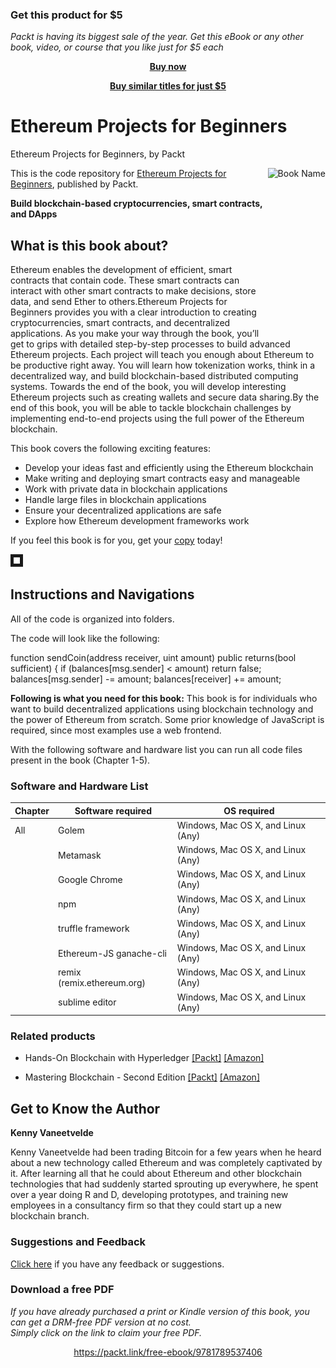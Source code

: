 
### Get this product for $5

<i>Packt is having its biggest sale of the year. Get this eBook or any other book, video, or course that you like just for $5 each</i>


<b><p align='center'>[Buy now](https://packt.link/9781789537406)</p></b>


<b><p align='center'>[Buy similar titles for just $5](https://subscription.packtpub.com/search)</p></b>


# Ethereum Projects for Beginners
Ethereum Projects for Beginners, by Packt

<a href="https://www.packtpub.com/big-data-and-business-intelligence/ethereum-projects-beginners?utm_source=github&utm_medium=repository&utm_campaign=9781789537406"><img src="https://d255esdrn735hr.cloudfront.net/sites/default/files/imagecache/ppv4_main_book_cover/B11521.png" alt="Book Name" height="256px" align="right"></a>

This is the code repository for [Ethereum Projects for Beginners](https://www.packtpub.com/big-data-and-business-intelligence/ethereum-projects-beginners?utm_source=github&utm_medium=repository&utm_campaign=9781789537406), published by Packt.

**Build blockchain-based cryptocurrencies, smart contracts, and DApps**

## What is this book about?
Ethereum enables the development of efficient, smart contracts that contain code. These smart contracts can interact with other smart contracts to make decisions, store data, and send Ether to others.Ethereum Projects for Beginners provides you with a clear introduction to creating cryptocurrencies, smart contracts, and decentralized applications. As you make your way through the book, you’ll get to grips with detailed step-by-step processes to build advanced Ethereum projects. Each project will teach you enough about Ethereum to be productive right away. You will learn how tokenization works, think in a decentralized way, and build blockchain-based distributed computing systems. Towards the end of the book, you will develop interesting Ethereum projects such as creating wallets and secure data sharing.By the end of this book, you will be able to tackle blockchain challenges by implementing end-to-end projects using the full power of the Ethereum blockchain.

This book covers the following exciting features:
* Develop your ideas fast and efficiently using the Ethereum blockchain
* Make writing and deploying smart contracts easy and manageable
* Work with private data in blockchain applications
* Handle large files in blockchain applications
* Ensure your decentralized applications are safe
* Explore how Ethereum development frameworks work

If you feel this book is for you, get your [copy](https://www.amazon.com/dp/1789537401) today!

<a href="https://www.packtpub.com/?utm_source=github&utm_medium=banner&utm_campaign=GitHubBanner"><img src="https://raw.githubusercontent.com/PacktPublishing/GitHub/master/GitHub.png" 
alt="https://www.packtpub.com/" border="5" /></a>


## Instructions and Navigations
All of the code is organized into folders.

The code will look like the following:

function sendCoin(address receiver, uint amount) public returns(bool
sufficient) {
 if (balances[msg.sender] < amount) return false;
 balances[msg.sender] -= amount;
 balances[receiver] += amount;


**Following is what you need for this book:**
This book is for individuals who want to build decentralized applications using blockchain technology and the power of Ethereum from scratch. Some prior knowledge of JavaScript is required, since most examples use a web frontend.

With the following software and hardware list you can run all code files present in the book (Chapter 1-5).

### Software and Hardware List

| Chapter  | Software required                   | OS required                        |
| -------- | ------------------------------------| -----------------------------------|
|   All    | Golem                               | Windows, Mac OS X, and Linux (Any) |
|          | Metamask                            | Windows, Mac OS X, and Linux (Any) |
|          | Google Chrome                       | Windows, Mac OS X, and Linux (Any) |
|          | npm                                 | Windows, Mac OS X, and Linux (Any) |
|          | truffle framework                   | Windows, Mac OS X, and Linux (Any) |
|          | Ethereum-JS ganache-cli             | Windows, Mac OS X, and Linux (Any) |
|          | remix (remix.ethereum.org)          | Windows, Mac OS X, and Linux (Any) |
|          | sublime editor                      | Windows, Mac OS X, and Linux (Any) |



### Related products
* Hands-On Blockchain with Hyperledger [[Packt]](https://www.packtpub.com/big-data-and-business-intelligence/hands-blockchain-hyperledger?utm_source=github&utm_medium=repository&utm_campaign=9781788994521) [[Amazon]](https://www.amazon.com/dp/1788994523)

* Mastering Blockchain - Second Edition [[Packt]](https://www.packtpub.com/big-data-and-business-intelligence/mastering-blockchain-second-edition?utm_source=github&utm_medium=repository&utm_campaign=9781788839044) [[Amazon]](https://www.amazon.com/dp/1788839048)

## Get to Know the Author
**Kenny Vaneetvelde**

Kenny Vaneetvelde had been trading Bitcoin for a few years when he heard about a new technology called Ethereum and was completely captivated by it. After learning all that he could about Ethereum and other blockchain technologies that had suddenly started sprouting up everywhere, he spent over a year doing R and D, developing prototypes, and training new employees in a consultancy firm so that they could start up a new blockchain branch.


### Suggestions and Feedback
[Click here](https://docs.google.com/forms/d/e/1FAIpQLSdy7dATC6QmEL81FIUuymZ0Wy9vH1jHkvpY57OiMeKGqib_Ow/viewform) if you have any feedback or suggestions.
### Download a free PDF

 <i>If you have already purchased a print or Kindle version of this book, you can get a DRM-free PDF version at no cost.<br>Simply click on the link to claim your free PDF.</i>
<p align="center"> <a href="https://packt.link/free-ebook/9781789537406">https://packt.link/free-ebook/9781789537406 </a> </p>
